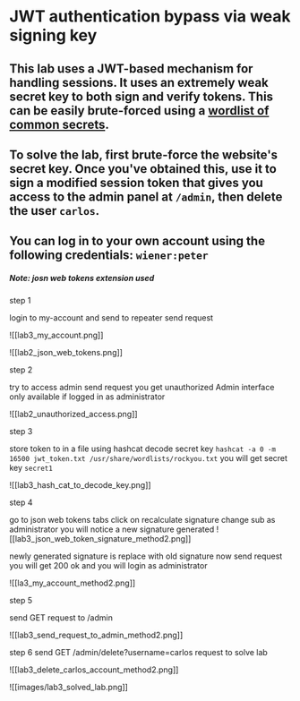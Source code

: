 # JWT authentication bypass via weak signing key

## This lab uses a JWT-based mechanism for handling sessions. It uses an extremely weak secret key to both sign and verify tokens. This can be easily brute-forced using a [wordlist of common secrets](https://github.com/wallarm/jwt-secrets/blob/master/jwt.secrets.list).

## To solve the lab, first brute-force the website's secret key. Once you've obtained this, use it to sign a modified session token that gives you access to the admin panel at `/admin`, then delete the user `carlos`.

## You can log in to your own account using the following credentials: `wiener:peter`

##### Note: josn  web tokens extension used

step 1

login to my-account and send to repeater
send request

![[lab3_my_account.png]]



![[lab2_json_web_tokens.png]]


step 2

try to access admin send request
you get unauthorized 
Admin interface only available if logged in as administrator

![[lab2_unauthorized_access.png]]

step 3 

store token to in a file
using hashcat decode secret key
`hashcat -a 0 -m 16500 jwt_token.txt /usr/share/wordlists/rockyou.txt`
you will get secret key `secret1`

![[lab3_hash_cat_to_decode_key.png]]



step 4

go to json web tokens tabs
click on recalculate signature
change sub as administrator
you will notice a  new  signature generated
![[lab3_json_web_token_signature_method2.png]]

newly generated signature is replace with old signature
now send request you will get 200 ok and you will login as administrator

![[la3_my_account_method2.png]]


step 5

send GET request to /admin

![[lab3_send_request_to_admin_method2.png]]


step 6
send GET /admin/delete?username=carlos request to solve lab

![[lab3_delete_carlos_account_method2.png]]



![[images/lab3_solved_lab.png]]